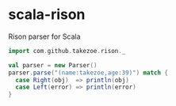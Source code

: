 scala-rison
========

Rison parser for Scala

```scala
import com.github.takezoe.rison._

val parser = new Parser()
parser.parse("(name:takezoe,age:39)") match {
  case Right(obj)  => println(obj)
  case Left(error) => println(error)
}
```